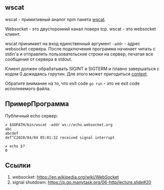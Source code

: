 ## wscat

wscat - примитивный аналог npm пакета [wscat](https://www.npmjs.com/package/wscat).

Websocket - это двусторониий канал поверх tcp. wscat - это websocket клиент.

wscat принимает на вход единственный аргумент `-addr` - адрес websocket сервера.
После подключения программа начинает читать с stdin'а и отправлять пользовательские строки на сервер,
печатая все сообщения от сервера в stdout.

Клиент должен обрабатывать SIGINT и SIGTERM и плавно завершаться с кодом 0 дожидаясь горутин.
Для этого может пригодиться [context](https://golang.org/pkg/context/).

Обратите внимание на то, что exit code `go run` - это не exit code исполняемого файла.

## ПримерПрограмма

Публичный echo сервер:
```
✗ $GOPATH/bin/wscat -addr ws://echo.websocket.org
abc
abcdef
def^C2020/04/04 05:01:32 received signal interrupt
```
```
✗ echo $?
0
```


## Ссылки

1. websocket: https://en.wikipedia.org/wiki/WebSocket
2. signal shutdown: https://p.go.manytask.org/06-http/lecture.slide#20
